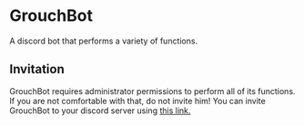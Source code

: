 # GrouchBot
A discord bot that performs a variety of functions.

## Invitation
GrouchBot requires administrator permissions to perform all of its functions. If you are not comfortable with that, do not invite him!
You can invite GrouchBot to your discord server using [this link.](https://discordapp.com/api/oauth2/authorize?client_id=463396584248311817&permissions=8&scope=bot)
